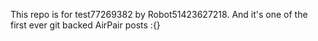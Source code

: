 This repo is for test77269382 by Robot51423627218. And it's one of the first ever git backed AirPair posts :{}